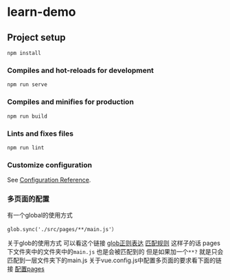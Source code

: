 # learn-demo

## Project setup
```
npm install
```

### Compiles and hot-reloads for development
```
npm run serve
```

### Compiles and minifies for production
```
npm run build
```

### Lints and fixes files
```
npm run lint
```

### Customize configuration
See [Configuration Reference](https://cli.vuejs.org/config/).

### 多页面的配置
有一个global的使用方式
```JS
glob.sync('./src/pages/**/main.js'）
```
关于glob的使用方式 可以看这个链接
[glob正则表达](https://www.npmjs.com/package/glob)
[匹配规则](https://github.com/gcddblue/multi-pages)
这样子的话 pages下文件夹中的文件夹中的``main.js`` 也是会被匹配到的
但是如果加一个``**?``
就是只会匹配到一层文件夹下的main.js
关于vue.config.js中配置多页面的要求看下面的链接
[配置pages](https://cli.vuejs.org/zh/config/#filenamehashing)
